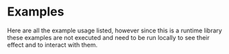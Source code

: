 # Examples

Here are all the example usage listed, however since this is a runtime library these examples are not executed and need to be run locally to see their effect and to interact with them.